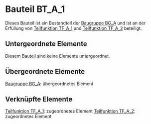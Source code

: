 # Bauteil BT_A_1
Dieses Bauteil ist ein Bestandteil der [Baugruppe BG_A](BG_A.md) und ist an der Erfüllung von [Teilfunktion TF_A_1](TF_A_1.md) und [Teilfunktion TF_A_2](TF_A_2.md) beteiligt.

## Untergeordnete Elemente
Diesem Bauteil sind keine Elemente untergeordnet.

## Übergeordnete Elemente
[Baugruppe BG_A](BG_A.md): übergeordnetes Element

## Verknüpfte Elemente
[Teilfunktion TF_A_1](TF_A_1.md): zugeordnetes Element
[Teilfunktion TF_A_2](TF_A_2.md): zugeordnetes Element
